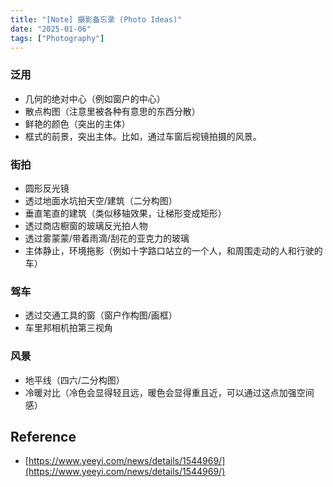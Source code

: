 ```yaml
---
title: "[Note] 摄影备忘录 (Photo Ideas)"
date: "2025-01-06"
tags: ["Photography"]
---
```



### 泛用

- 几何的绝对中心（例如窗户的中心）
- 散点构图（注意里被各种有意思的东西分散）
- 鲜艳的颜色（突出的主体）
- 框式的前景，突出主体。比如，通过车窗后视镜拍摄的风景。

### 街拍

- 圆形反光镜
- 透过地面水坑拍天空/建筑（二分构图）
- 垂直笔直的建筑（类似移轴效果，让梯形变成矩形）
- 透过商店橱窗的玻璃反光拍人物
- 透过雾蒙蒙/带着雨滴/刮花的亚克力的玻璃
- 主体静止，环境拖影（例如十字路口站立的一个人，和周围走动的人和行驶的车）

### 驾车

- 透过交通工具的窗（窗户作构图/画框）
- 车里邦相机拍第三视角

### 风景

- 地平线（四六/二分构图）
- 冷暖对比（冷色会显得轻且远，暖色会显得重且近，可以通过这点加强空间感）

## Reference 
- [https://www.yeeyi.com/news/details/1544969/](https://www.yeeyi.com/news/details/1544969/)